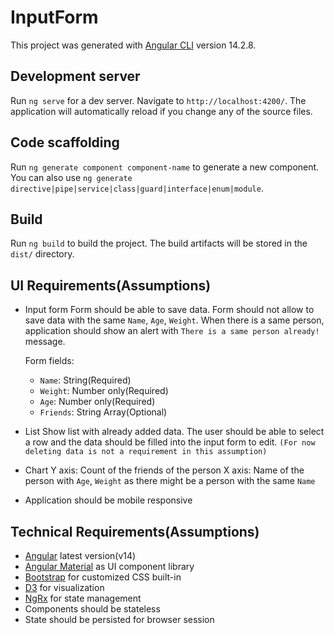 

# InputForm

This project was generated with [Angular CLI](https://github.com/angular/angular-cli) version 14.2.8.

## Development server

Run `ng serve` for a dev server. Navigate to `http://localhost:4200/`. The application will automatically reload if you change any of the source files.

## Code scaffolding

Run `ng generate component component-name` to generate a new component. You can also use `ng generate directive|pipe|service|class|guard|interface|enum|module`.

## Build

Run `ng build` to build the project. The build artifacts will be stored in the `dist/` directory.

## UI Requirements(Assumptions)

- Input form
    Form should be able to save data.
	Form should not allow to save data with the same `Name`, `Age`, `Weight`. When there is a same person, application should show an alert with `There is a same person already!` message.
	
  Form fields:
	- `Name`: String(Required)
	- `Weight`: Number only(Required)
	- `Age`: Number only(Required)
	- `Friends`: String Array(Optional)
- List
	Show list with already added data.
	The user should be able to select a row and the data should be filled into the input form to edit.
 `(For now deleting data is not a requirement in this assumption)`
- Chart
Y axis: Count of the friends of the person
X axis: Name of the person with `Age`, `Weight` as there might be a person with the same `Name`
- Application should be mobile responsive

## Technical Requirements(Assumptions)

- [Angular](https://angular.io/) latest version(v14)
- [Angular Material](https://material.angular.io/) as UI component library
- [Bootstrap](https://getbootstrap.com/) for customized CSS built-in
- [D3](https://d3js.org/) for visualization
- [NgRx](https://ngrx.io/) for state management
- Components should be stateless
- State should be persisted for browser session
